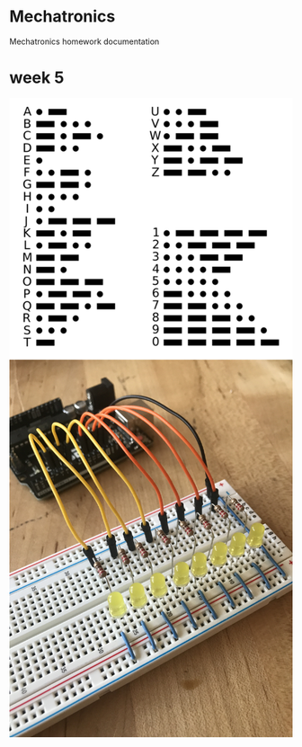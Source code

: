 # Mechatronics
Mechatronics homework documentation

# week 5
![MorseCodeLed](/Mechatronicsweek5/IMG_8839.png)
![MorseCodeLed](/Mechatronicsweek5/IMG_8842.jpeg)
